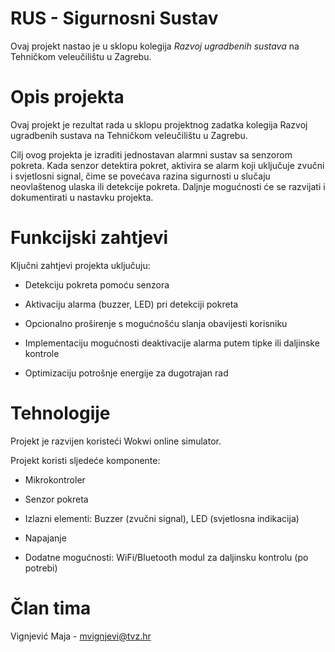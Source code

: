 # RUS - Sigurnosni Sustav

Ovaj projekt nastao je u sklopu kolegija _Razvoj ugradbenih sustava_ na Tehničkom veleučilištu u Zagrebu.

# Opis projekta

Ovaj projekt je rezultat rada u sklopu projektnog zadatka kolegija Razvoj ugradbenih sustava na Tehničkom veleučilištu u Zagrebu.

Cilj ovog projekta je izraditi jednostavan alarmni sustav sa senzorom pokreta. Kada senzor detektira pokret, aktivira se alarm koji uključuje zvučni i svjetlosni signal, čime se povećava razina sigurnosti u slučaju neovlaštenog ulaska ili detekcije pokreta.
Daljnje mogućnosti će se razvijati i dokumentirati u nastavku projekta.

# Funkcijski zahtjevi

Ključni zahtjevi projekta uključuju:

- Detekciju pokreta pomoću senzora

- Aktivaciju alarma (buzzer, LED) pri detekciji pokreta

- Opcionalno proširenje s mogućnošću slanja obavijesti korisniku

- Implementaciju mogućnosti deaktivacije alarma putem tipke ili daljinske kontrole

- Optimizaciju potrošnje energije za dugotrajan rad

# Tehnologije

Projekt je razvijen koristeći Wokwi online simulator.

Projekt koristi sljedeće komponente:

- Mikrokontroler

- Senzor pokreta

- Izlazni elementi: Buzzer (zvučni signal), LED (svjetlosna indikacija)

- Napajanje

- Dodatne mogućnosti: WiFi/Bluetooth modul za daljinsku kontrolu (po potrebi)

# Član tima

Vignjević Maja - mvignjevi@tvz.hr
